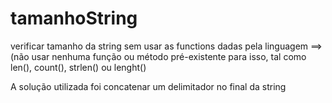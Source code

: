 # tamanhoString
verificar tamanho da string sem usar as functions dadas pela linguagem ==> (não usar nenhuma função ou método pré-existente para isso, tal como len(), count(), strlen() ou lenght()

A solução utilizada foi concatenar um delimitador no final da string
